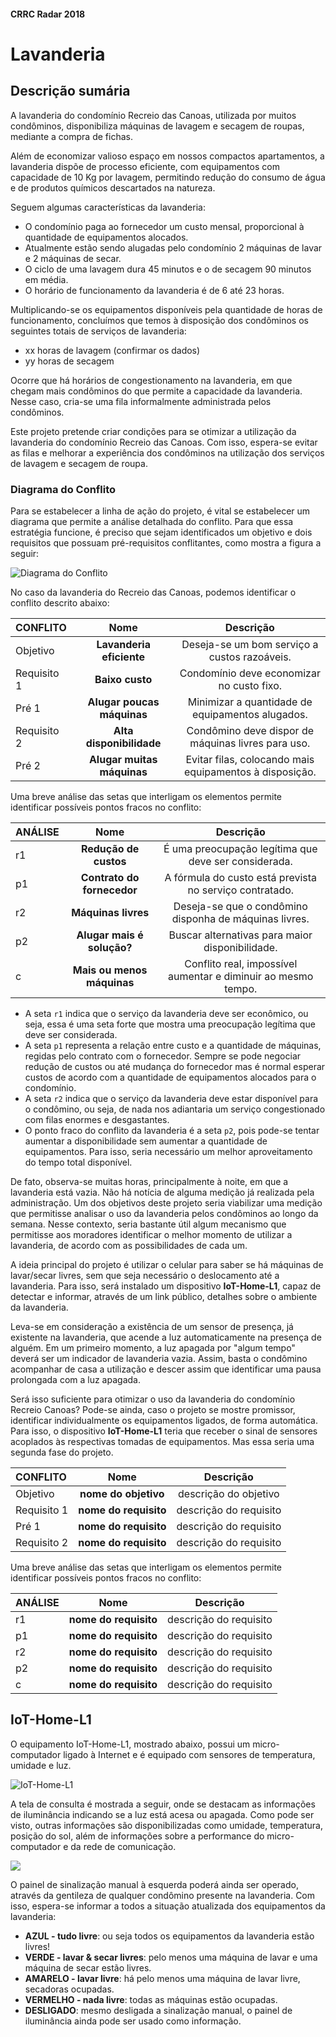 #### CRRC Radar 2018

# Lavanderia

## Descrição sumária

A lavanderia do condomínio Recreio das Canoas, utilizada por muitos condôminos, disponibiliza máquinas de lavagem e secagem de roupas, mediante a compra de fichas.

Além de economizar valioso espaço em nossos compactos apartamentos, a  lavanderia dispõe de processo eficiente, com equipamentos com capacidade de 10 Kg por lavagem, permitindo redução do consumo de água e de produtos químicos descartados na natureza.

Seguem algumas características da lavanderia:

- O condomínio paga ao fornecedor um custo mensal, proporcional à quantidade de equipamentos alocados.
- Atualmente estão sendo alugadas pelo condomínio 2 máquinas de lavar e 2 máquinas de secar.
- O ciclo de uma lavagem dura 45 minutos e o de secagem 90 minutos em média.
- O horário de funcionamento da lavanderia é de 6 até 23 horas.

Multiplicando-se os equipamentos disponíveis pela quantidade de horas de funcionamento, concluímos que temos à disposição dos condôminos os seguintes totais de serviços de lavanderia:

- xx horas de lavagem (confirmar os dados)
- yy horas de secagem

Ocorre que há horários de congestionamento na lavanderia, em que chegam mais condôminos do que permite a capacidade  da lavanderia. Nesse caso, cria-se uma fila informalmente administrada pelos condôminos. 

Este projeto pretende criar condições para se otimizar a utilização da lavanderia do condomínio Recreio das Canoas. Com isso, espera-se evitar as filas e melhorar a experiência dos condôminos na utilização dos serviços de lavagem e secagem de roupa.

### Diagrama do Conflito

Para se estabelecer a linha de ação do projeto, é vital se estabelecer um diagrama que permite a análise detalhada do conflito. Para que essa estratégia funcione, é preciso que sejam identificados um objetivo e dois requisitos que possuam pré-requisitos conflitantes, como mostra a figura a seguir:

![Diagrama do Conflito](https://i.imgur.com/HO7bWxJ.png)

No caso da lavanderia do Recreio das Canoas, podemos identificar o conflito descrito abaixo:

| **CONFLITO**     | **Nome**         | **Descrição**          |  
| :---             |     :---:        |          :---:         |  
| Objetivo         | **Lavanderia eficiente** |  Deseja-se um bom serviço a custos razoáveis. |
| Requisito 1      | **Baixo custo** | Condomínio deve economizar no custo fixo.  |  
| Pré 1            | **Alugar poucas máquinas** |  Minimizar a quantidade de equipamentos alugados. |  
| Requisito 2      | **Alta disponibilidade**  |  Condômino deve dispor de máquinas livres para uso. |  
| Pré 2            | **Alugar muitas máquinas** |  Evitar filas, colocando mais equipamentos à disposição. |   

Uma breve análise das setas que interligam os elementos permite identificar possíveis pontos fracos no conflito:
 
| **ANÁLISE**      | **Nome**         | **Descrição**          |  
| :---             |     :---:        |          :---:         |   
| r1               | **Redução de custos** |  É uma preocupação legítima que deve ser considerada.  |
| p1               | **Contrato do fornecedor** |  A fórmula do custo está prevista no serviço contratado. | 
| r2               | **Máquinas livres** |  Deseja-se que o condômino disponha de máquinas livres. | 
| p2               | **Alugar mais é solução?** |  Buscar alternativas para maior disponibilidade. | 
| c                | **Mais ou menos máquinas** |  Conflito real, impossível aumentar e diminuir ao mesmo tempo. | 

- A seta `r1` indica que o serviço da lavanderia deve ser econômico, ou seja, essa é uma seta forte que mostra uma preocupação legítima que deve ser considerada.
- A seta `p1` representa a relação entre custo e a quantidade de máquinas, regidas pelo contrato com o fornecedor. Sempre se pode negociar redução de custos ou até mudança do fornecedor mas é normal esperar custos de acordo com a quantidade de equipamentos alocados para o condomínio.
- A seta `r2` indica que o serviço da lavanderia deve estar disponível para o condômino, ou seja, de nada nos adiantaria um serviço congestionado com filas enormes e desgastantes.
- O ponto fraco do conflito da lavanderia é a seta `p2`, pois pode-se tentar aumentar a disponibilidade sem aumentar a quantidade de equipamentos. Para isso, seria necessário um melhor aproveitamento do tempo total disponível.

De fato, observa-se muitas horas, principalmente à noite, em que a lavanderia está vazia. Não há notícia de alguma medição já realizada pela administração. Um dos objetivos deste projeto seria viabilizar uma medição que permitisse analisar o uso da lavanderia pelos condôminos ao longo da semana. Nesse contexto, seria bastante útil algum mecanismo que permitisse aos moradores identificar o melhor momento de utilizar a lavanderia, de acordo com as  possibilidades de cada um.

A ideia principal do projeto é utilizar o celular para saber se há máquinas de lavar/secar livres, sem que seja necessário o deslocamento até a lavanderia. Para isso, será instalado um dispositivo **IoT-Home-L1**, capaz de detectar e informar, através de um link público, detalhes sobre o ambiente da lavanderia.

Leva-se em consideração a existência de um sensor de presença, já existente na lavanderia, que acende a luz automaticamente na presença de alguém. Em um primeiro momento, a luz apagada por "algum tempo" deverá ser um indicador de lavanderia vazia. Assim, basta o condômino acompanhar de casa a utilização e descer assim que identificar uma pausa prolongada com a luz apagada.

Será isso suficiente para otimizar o uso da lavanderia do condomínio Recreio Canoas? Pode-se ainda, caso o projeto se mostre promissor, identificar individualmente os equipamentos ligados, de forma automática. Para isso, o dispositivo **IoT-Home-L1** teria que receber o sinal de sensores acoplados às respectivas tomadas de equipamentos. Mas essa seria uma segunda fase do projeto.


| **CONFLITO**     | **Nome**              | **Descrição**           |  
| :---             |     :---:             |          :---:          |  
| Objetivo         | **nome do objetivo**  |  descrição do objetivo  |
| Requisito 1      | **nome do requisito** |  descrição do requisito |  
| Pré 1            | **nome do requisito** |  descrição do requisito |   
| Requisito 2      | **nome do requisito** |  descrição do requisito | 

Uma breve análise das setas que interligam os elementos permite identificar possíveis pontos fracos no conflito:

| **ANÁLISE**      | **Nome**              | **Descrição**           |  
| :---             |     :---:             |          :---:          |  
| r1               | **nome do requisito** |  descrição do requisito |  
| p1               | **nome do requisito** |  descrição do requisito |  
| r2               | **nome do requisito** |  descrição do requisito |  
| p2               | **nome do requisito** |  descrição do requisito |  
| c                | **nome do requisito** |  descrição do requisito |      

## IoT-Home-L1

O equipamento IoT-Home-L1, mostrado abaixo, possui um micro-computador ligado à Internet e é equipado com sensores de temperatura, umidade e luz. 

![IoT-Home-L1](https://i.imgur.com/729O3BN.png)

A tela de consulta é mostrada a seguir, onde se destacam as informações de iluminância indicando se a luz está acesa ou apagada. Como pode ser visto, outras informações são disponibilizadas como umidade, temperatura, posição do sol, além de informações sobre a performance do micro-computador e da rede de comunicação.

![](https://i.imgur.com/v8lXhGY.png)

O painel de sinalização manual à esquerda poderá ainda ser operado, através da gentileza de qualquer condômino presente na lavanderia. Com isso, espera-se informar a todos a situação atualizada dos equipamentos da lavanderia:

- **AZUL - tudo livre**: ou seja todos os equipamentos da lavanderia estão livres!
- **VERDE - lavar & secar livres**: pelo menos uma máquina de lavar e uma máquina de secar estão livres.
- **AMARELO - lavar livre**: há pelo menos uma máquina de lavar livre, secadoras ocupadas.
- **VERMELHO - nada livre**: todas as máquinas estão ocupadas.
- **DESLIGADO**: mesmo desligada a sinalização manual, o painel de iluminância ainda pode ser usado como informação. 

 